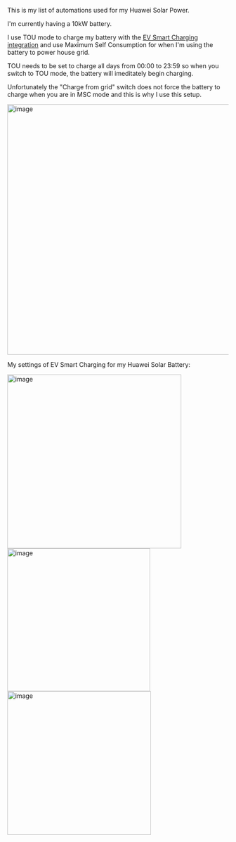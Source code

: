This is my list of automations used for my Huawei Solar Power.

I'm currently having a 10kW battery.

I use TOU mode to charge my battery with the [EV Smart Charging integration](https://github.com/jonasbkarlsson/ev_smart_charging) and use Maximum Self Consumption for when I'm using the battery to power house grid.

TOU needs to be set to charge all days from 00:00 to 23:59 so when you switch to TOU mode, the battery will imeditately begin charging.

Unfortunately the "Charge from grid" switch does not force the battery to charge when you are in MSC mode and this is why I use this setup.

<img width="570" alt="image" src="https://github.com/woopstar/huawei_solar_home_assistant/assets/2997782/723a88b7-69cd-4a8f-9271-035b0b0aecac">



My settings of EV Smart Charging for my Huawei Solar Battery:

<img width="396" alt="image" src="https://github.com/woopstar/huawei_solar_home_assistant/assets/2997782/469e9cbb-11c7-4df2-a9aa-f4ce2cae5a05">

<img width="325" alt="image" src="https://github.com/woopstar/huawei_solar_home_assistant/assets/2997782/a70df82e-b278-4d1a-8fe2-6c1a9a89e165">
<img width="327" alt="image" src="https://github.com/woopstar/huawei_solar_home_assistant/assets/2997782/4b98f553-9ffc-4305-b1cd-f42153a46e4b">
